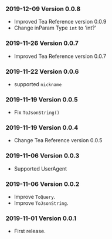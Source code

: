 ### 2019-12-09 Version 0.0.8
* Improved Tea Reference version 0.0.9
* Change inParam Type `int` to 'int?'

### 2019-11-26 Version 0.0.7
* Improved Tea Reference version 0.0.7

### 2019-11-22 Version 0.0.6
* supported `nickname`

### 2019-11-19 Version 0.0.5
* Fix `ToJsonString()` 

### 2019-11-19 Version 0.0.4
* Change Tea Reference version 0.0.5

### 2019-11-06 Version 0.0.3
* Supported UserAgent

### 2019-11-06 Version 0.0.2
* Improve `ToQuery`.
* Improve `ToJsonString`.

### 2019-11-01 Version 0.0.1
* First release.